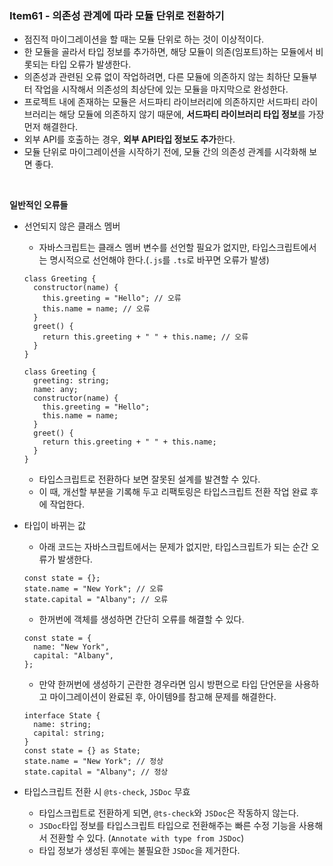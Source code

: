 ### Item61 - 의존성 관계에 따라 모듈 단위로 전환하기

- 점진적 마이그레이션을 할 때는 모듈 단위로 하는 것이 이상적이다.
- 한 모듈을 골라서 타입 정보를 추가하면, 해당 모듈이 의존(임포트)하는 모듈에서 비롯되는 타입 오류가 발생한다.
- 의존성과 관련된 오류 없이 작업하려면, 다른 모듈에 의존하지 않는 최하단 모듈부터 작업을 시작해서 의존성의 최상단에 있는 모듈을 마지막으로 완성한다.
- 프로젝트 내에 존재하는 모듈은 서드파티 라이브러리에 의존하지만 서드파티 라이브러리는 해당 모듈에 의존하지 않기 때문에, **서드파티 라이브러리 타입 정보**를 가장 먼저 해결한다.
- 외부 API를 호출하는 경우, **외부 API타입 정보도 추가**한다.
- 모듈 단위로 마이그레이션을 시작하기 전에, 모듈 간의 의존성 관계를 시각화해 보면 좋다.

<br/>

**일반적인 오류들**

- 선언되지 않은 클래스 멤버

  - 자바스크립트는 클래스 멤버 변수를 선언할 필요가 없지만, 타입스크립트에서는 명시적으로 선언해야 한다.(`.js`를 `.ts`로 바꾸면 오류가 발생)

  ```tsx
  class Greeting {
    constructor(name) {
      this.greeting = "Hello"; // 오류
      this.name = name; // 오류
    }
    greet() {
      return this.greeting + " " + this.name; // 오류
    }
  }
  ```

  ```tsx
  class Greeting {
    greeting: string;
    name: any;
    constructor(name) {
      this.greeting = "Hello";
      this.name = name;
    }
    greet() {
      return this.greeting + " " + this.name;
    }
  }
  ```

  - 타입스크립트로 전환하다 보면 잘못된 설계를 발견할 수 있다.
  - 이 때, 개선할 부분을 기록해 두고 리팩토링은 타입스크립트 전환 작업 완료 후에 작업한다.

- 타입이 바뀌는 값

  - 아래 코드는 자바스크립트에서는 문제가 없지만, 타입스크립트가 되는 순간 오류가 발생한다.

  ```tsx
  const state = {};
  state.name = "New York"; // 오류
  state.capital = "Albany"; // 오류
  ```

  - 한꺼번에 객체를 생성하면 간단히 오류를 해결할 수 있다.

  ```tsx
  const state = {
    name: "New York",
    capital: "Albany",
  };
  ```

  - 만약 한꺼번에 생성하기 곤란한 경우라면 임시 방편으로 타입 단언문을 사용하고 마이그레이션이 완료된 후, 아이템9를 참고해 문제를 해결한다.

  ```tsx
  interface State {
    name: string;
    capital: string;
  }
  const state = {} as State;
  state.name = "New York"; // 정상
  state.capital = "Albany"; // 정상
  ```

- 타입스크립트 전환 시 `@ts-check`, `JSDoc` 무효
  - 타입스크립트로 전환하게 되면, `@ts-check`와 `JSDoc`은 작동하지 않는다.
  - `JSDoc`타입 정보를 타입스크립트 타입으로 전환해주는 빠른 수정 기능을 사용해서 전환할 수 있다. (`Annotate with type from JSDoc`)
  - 타입 정보가 생성된 후에는 불필요한 `JSDoc`을 제거한다.
